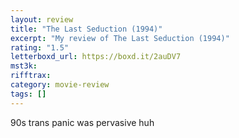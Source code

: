 ```yaml
---
layout: review
title: "The Last Seduction (1994)"
excerpt: "My review of The Last Seduction (1994)"
rating: "1.5"
letterboxd_url: https://boxd.it/2auDV7
mst3k:
rifftrax:
category: movie-review
tags: []
---
```


90s trans panic was pervasive huh
